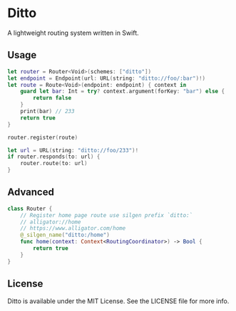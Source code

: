 # Ditto
A lightweight routing system written in Swift.

## Usage

```swift
let router = Router<Void>(schemes: ["ditto"])
let endpoint = Endpoint(url: URL(string: "ditto://foo/:bar")!)
let route = Route<Void>(endpoint: endpoint) { context in
    guard let bar: Int = try? context.argument(forKey: "bar") else {
        return false
    }
    print(bar) // 233
    return true
}

router.register(route)

let url = URL(string: "ditto://foo/233")!
if router.responds(to: url) {
    router.route(to: url)
}
```

## Advanced

```swift
class Router {
    // Register home page route use silgen prefix `ditto:`
    // alligator://home
    // https://www.alligator.com/home
    @_silgen_name("ditto:/home")
    func home(context: Context<RoutingCoordinator>) -> Bool {
        return true
    }
}
```

## License

Ditto is available under the MIT License. See the LICENSE file for more info.
